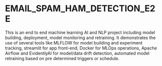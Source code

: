 # EMAIL_SPAM_HAM_DETECTION_E2E
This is an end to end machine learning AI and NLP project including model building, deployment, model monitoring and retraining. It demonstrates the use of several tools like MLFLOW for model building and experiment tracking, streamlit for app front-end, Docker for MLOps operations, Apache Airflow and EvidentlyAI for model/data drift detection, automated model retraining based on pre determined triggers or schedule. 
